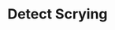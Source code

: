 ---
title: "Detect Scrying"

spell:
  schools:
    - name:        "Divination"
      subschools:  []
      descriptors: []
  classes:
    - name:  "Bard"
      abbr:  "Brd"
      level: 4
    - name:  "Sorcerer/Wizard"
      abbr:  "Sor/Wiz"
      level: 4
  components:         [V, S, M]
  castingTime:        "1 standard action"
  range:              "40 ft."
  area:               "40-ft.-radius emanation centered on you"
  duration:           "24 hours"
  savingThrow:        "None"
  spellResistance:    "No"
  materialComponents: ["A small piece of mirror and a miniature brass hearing trumpet."]
  description:        |
    You immediately become aware of any attempt to observe you by means of a divination (scrying) spell or effect. The spell's area radiates from you and moves as you move. You know the location of every magical sensor within the spell's area.

    If the scrying attempt originates within the area, you also know its location; otherwise, you and the scrier immediately make opposed caster level checks ({% die_roll 1 20 0 %} + caster level). If you at least match the scrier's result, you get a visual image of the scrier and an accurate sense of his or her direction and distance from you.
---
